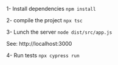 1- Install dependencies
`npm install`

2- compile the project
`npx tsc`

3- Lunch the server
`node dist/src/app.js`

See: http://localhost:3000

4- Run tests
`npx cypress run`
